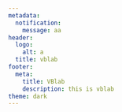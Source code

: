 ```yaml
---
metadata:
  notification:
    message: aa
header:
  logo:
    alt: a
  title: vblab
footer:
  meta:
    title: VBlab
    description: this is vblab
theme: dark
---
```


